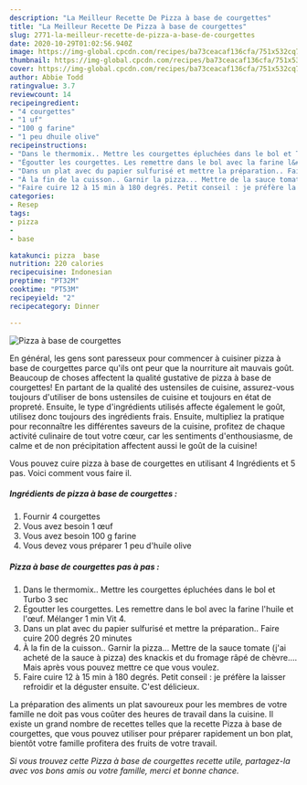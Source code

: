 ```yaml
---
description: "La Meilleur Recette De Pizza à base de courgettes"
title: "La Meilleur Recette De Pizza à base de courgettes"
slug: 2771-la-meilleur-recette-de-pizza-a-base-de-courgettes
date: 2020-10-29T01:02:56.940Z
image: https://img-global.cpcdn.com/recipes/ba73ceacaf136cfa/751x532cq70/pizza-a-base-de-courgettes-photo-principale-de-la-recette.jpg
thumbnail: https://img-global.cpcdn.com/recipes/ba73ceacaf136cfa/751x532cq70/pizza-a-base-de-courgettes-photo-principale-de-la-recette.jpg
cover: https://img-global.cpcdn.com/recipes/ba73ceacaf136cfa/751x532cq70/pizza-a-base-de-courgettes-photo-principale-de-la-recette.jpg
author: Abbie Todd
ratingvalue: 3.7
reviewcount: 14
recipeingredient:
- "4 courgettes"
- "1 uf"
- "100 g farine"
- "1 peu dhuile olive"
recipeinstructions:
- "Dans le thermomix.. Mettre les courgettes épluchées dans le bol et Turbo 3 sec"
- "Égoutter les courgettes. Les remettre dans le bol avec la farine l&#39;huile et l&#39;œuf. Mélanger 1 min Vit 4."
- "Dans un plat avec du papier sulfurisé et mettre la préparation.. Faire cuire 200 degrés 20 minutes"
- "À la fin de la cuisson.. Garnir la pizza... Mettre de la sauce tomate (j&#39;ai acheté de la sauce à pizza) des knackis et du fromage râpé de chèvre.... Mais après vous pouvez mettre ce que vous voulez."
- "Faire cuire 12 à 15 min à 180 degrés. Petit conseil : je préfère la laisser refroidir et la déguster ensuite. C&#39;est délicieux."
categories:
- Resep
tags:
- pizza
- 
- base

katakunci: pizza  base 
nutrition: 220 calories
recipecuisine: Indonesian
preptime: "PT32M"
cooktime: "PT53M"
recipeyield: "2"
recipecategory: Dinner

---
```



![Pizza à base de courgettes](https://img-global.cpcdn.com/recipes/ba73ceacaf136cfa/751x532cq70/pizza-a-base-de-courgettes-photo-principale-de-la-recette.jpg)

En général, les gens sont paresseux pour commencer à cuisiner pizza à base de courgettes parce qu'ils ont peur que la nourriture ait mauvais goût. Beaucoup de choses affectent la qualité gustative de pizza à base de courgettes! En partant de la qualité des ustensiles de cuisine, assurez-vous toujours d'utiliser de bons ustensiles de cuisine et toujours en état de propreté. Ensuite, le type d'ingrédients utilisés affecte également le goût, utilisez donc toujours des ingrédients frais. Ensuite, multipliez la pratique pour reconnaître les différentes saveurs de la cuisine, profitez de chaque activité culinaire de tout votre cœur, car les sentiments d'enthousiasme, de calme et de non précipitation affectent aussi le goût de la cuisine!

<!--inarticleads1-->

Vous pouvez cuire pizza à base de courgettes en utilisant 4 Ingrédients et 5 pas. Voici comment vous faire il.

##### Ingrédients de pizza à base de courgettes :

1. Fournir 4 courgettes
1. Vous avez besoin 1 œuf
1. Vous avez besoin 100 g farine
1. Vous devez vous préparer 1 peu d&#39;huile olive




<!--inarticleads2-->

##### Pizza à base de courgettes pas à pas :

1. Dans le thermomix.. Mettre les courgettes épluchées dans le bol et Turbo 3 sec
1. Égoutter les courgettes. Les remettre dans le bol avec la farine l&#39;huile et l&#39;œuf. Mélanger 1 min Vit 4.
1. Dans un plat avec du papier sulfurisé et mettre la préparation.. Faire cuire 200 degrés 20 minutes
1. À la fin de la cuisson.. Garnir la pizza... Mettre de la sauce tomate (j&#39;ai acheté de la sauce à pizza) des knackis et du fromage râpé de chèvre.... Mais après vous pouvez mettre ce que vous voulez.
1. Faire cuire 12 à 15 min à 180 degrés. Petit conseil : je préfère la laisser refroidir et la déguster ensuite. C&#39;est délicieux.




<!--inarticleads1-->

<p>
La préparation des aliments un plat savoureux pour les membres de votre famille ne doit pas vous coûter des heures de travail dans la cuisine. Il existe un grand nombre de recettes telles que la recette Pizza à base de courgettes, que vous pouvez utiliser pour préparer rapidement un bon plat, bientôt votre famille profitera des fruits de votre travail.
</p>

<p>
<i>Si vous trouvez cette Pizza à base de courgettes recette utile, partagez-la avec vos bons amis ou votre famille, merci et bonne chance.</i>
</p>
